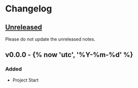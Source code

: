 # Changelog

## [Unreleased](https://github.com/{{cookiecutter.github_user}}/{{cookiecutter.project_name}}/v0.0.0...HEAD)

Please do not update the unreleased notes.

<!-- Content should be placed here -->
## v0.0.0 - {% now 'utc', '%Y-%m-%d' %}

### Added

- Project Start

